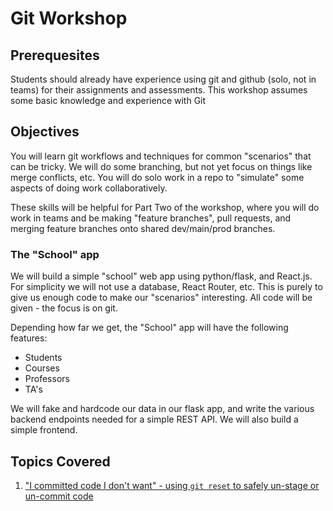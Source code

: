 # Git Workshop

## Prerequesites

Students should already have experience using git and github (solo, not in teams) for their assignments and assessments. This workshop assumes some basic knowledge and experience with Git

## Objectives

You will learn git workflows and techniques for common "scenarios" that can be tricky. We will do some branching, but not yet focus on things like merge conflicts, etc. You will do solo work in a repo to "simulate" some aspects of doing work collaboratively.

These skills will be helpful for Part Two of the workshop, where you will do work in teams and be making "feature branches", pull requests, and merging feature branches onto shared dev/main/prod branches.

### The "School" app

We will build a simple "school" web app using python/flask, and React.js. For simplicity we will not use a database, React Router, etc. This is purely to give us enough code to make our "scenarios" interesting. All code will be given - the focus is on git. 

Depending how far we get, the "School" app will have the following features:

- Students
- Courses
- Professors
- TA's

We will fake and hardcode our data in our flask app, and write the various backend endpoints needed for a simple REST API. We will also build a simple frontend.

## Topics Covered

1. ["I committed code I don't want" - using `git reset` to safely un-stage or un-commit code](./git-reset.md)
